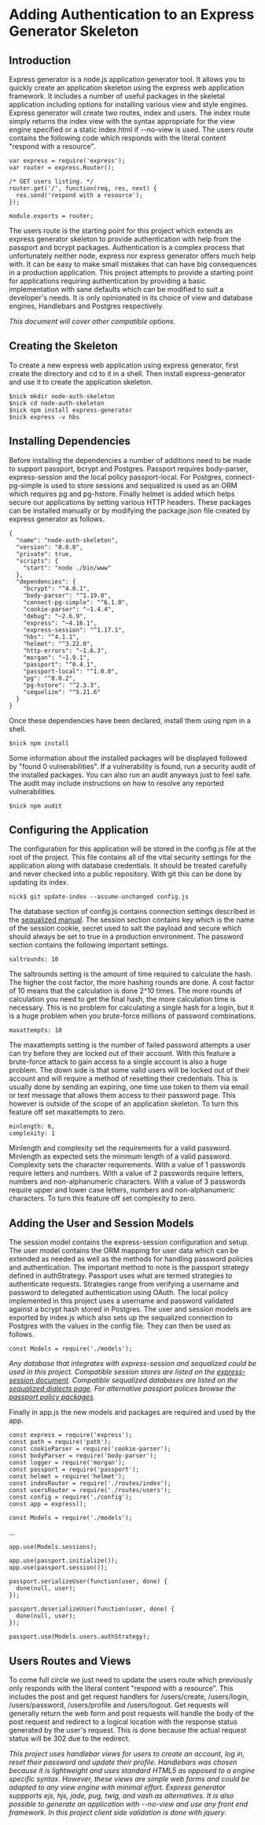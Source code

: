 # Adding Authentication to an Express Generator Skeleton

## Introduction

Express generator is a node.js application generator tool. It allows you to quickly create an application skeleton using the express web application framework.  It includes a number of useful packages in the skeletal application including options for installing various view and style engines. Express generator will create two routes, index and users.  The index route simply returns the index view with the syntax appropriate for the view engine specified or a static index.html if --no-view is used. The users route contains the following code which responds with the literal content "respond with a resource".

```
var express = require('express');
var router = express.Router();

/* GET users listing. */
router.get('/', function(req, res, next) {
  res.send('respond with a resource');
});

module.exports = router;
```

The users route is the starting point for this project which extends an express generator skeleton to provide authentication with help from the passport and bcrypt packages.  Authentication is a complex process that unfortunately neither node, express nor express generator offers much help with.  It can be easy to make small mistakes that can have big consequences in a production application.  This project attempts to provide a starting point for applications requiring authentication by providing a basic implementation with sane defaults which can be modified to suit a developer's needs.  It is only opinionated in its choice of view and database engines, Handlebars and Postgres respectively. 

*This document will cover other compatible options.*

## Creating the Skeleton

To create a new express web application using express generator, first create the directory and cd to it in a shell. Then install express-generator and use it to create the application skeleton.

```
$nick mkdir node-auth-skeleton
$nick cd node-auth-skeleton
$nick npm install express-generator
$nick express -v hbs
```

## Installing Dependencies

Before installing the dependencies a number of additions need to be made to support passport, bcrypt and Postgres. Passport requires body-parser, express-session and the local policy passport-local.  For Postgres, connect-pg-simple is used to store sessions and sequalized is used as an ORM which requires pg and pg-hstore. Finally helmet is added which helps secure our applications by setting various HTTP headers. These packages can be installed manually or by modifying the package.json file created by express generator as follows.

```
{
  "name": "node-auth-skeleton",
  "version": "0.0.0",
  "private": true,
  "scripts": {
    "start": "node ./bin/www"
  },
  "dependencies": {
    "bcrypt": "^4.0.1",
    "body-parser": "^1.19.0",
    "connect-pg-simple": "^6.1.0",
    "cookie-parser": "~1.4.4",
    "debug": "~2.6.9",
    "express": "~4.16.1",
    "express-session": "^1.17.1",
    "hbs": "^4.1.1",
    "helmet": "^3.22.0",
    "http-errors": "~1.6.3",
    "morgan": "~1.9.1",
    "passport": "^0.4.1",
    "passport-local": "^1.0.0",
    "pg": "^8.0.2",
    "pg-hstore": "^2.3.3",
    "sequelize": "^5.21.6"
  }
}

```


Once these dependencies have been declared, install them using npm in a shell. 

```
$nick npm install
```

Some information about the installed packages will be displayed followed by "found 0 vulnerabilities". If a vulnerability is found, run a security audit of the installed packages. You can also run an audit anyways just to feel safe. The audit may include instructions on how to resolve any reported vulnerabilities.

```
$nick npm audit
```

## Configuring the Application

The configuration for this application will be stored in the config.js file at the root of the project. This file contains all of the vital security settings for the application along with database credentials. It should be treated carefully and never checked into a public repository. With git this can be done by updating its index.

```
nick$ git update-index --assume-unchanged config.js
```

The database section of config.js contains connection settings described in the [sequalized manual](https://sequelize.org/v5/manual/getting-started.html).  The session section contains key which is the name of the session cookie, secret used to salt the payload and secure which should always be set to true in a production environment. The password section contains the following important settings.

```
saltrounds: 10
```

The saltrounds setting is the amount of time required to calculate the hash. The higher the cost factor, the more hashing rounds are done.  A cost factor of 10 means that the calculation is done 2^10 times. The more rounds of calculation you need to get the final hash, the more calculation time is necessary. This is no problem for calculating a single hash for a login, but it is a huge problem when you brute-force millions of password combinations.

```
maxattempts: 10
```

The maxattempts setting is the number of failed password attempts a user can try before they are locked out of their account.  With this feature a brute-force attack to gain access to a single account is also a huge problem.  The down side is that some valid users will be locked out of their account and will require a method of resetting their credentials.  This is usually done by sending an expiring, one time use token to them via email or text message that allows them access to their password page.  This however is outside of the scope of an application skeleton.  To turn this feature off set maxattempts to zero.

```
minlength: 6,
complexity: 1
```

Minlength and complexity set the requirements for a valid password. Minlength as expected sets the minimum length of a valid password. Complexity sets the character requirements. With a value of 1 passwords require letters and numbers. With a value of 2 passwords require letters, numbers and non-alphanumeric characters.  With a value of 3 passwords require upper and lower case letters, numbers and non-alphanumeric characters. To turn this feature off set complexity to zero.

## Adding the User and Session Models

The session model contains the express-session configuration and setup. The user model contains the ORM mapping for user data which can be extended as needed as well as the methods for handling password policies and authentication.  The important method to note is the passport strategy defined in authStrategy. Passport uses what are termed strategies to authenticate requests. Strategies range from verifying a username and password to delegated authentication using OAuth. The local policy implemented in this project uses a username and password validated against a bcrypt hash stored in Postgres. The user and session models are exported by index.js which also sets up the sequalized connection to Postgres with the values in the config file. They can then be used as follows.

```
const Models = require('./models');
```

*Any database that integrates with express-session and sequalized could be used in this project. Compatible session stores are listed on the [express-session document](https://www.npmjs.com/package/express-session#compatible-session-stores).   Compatible sequalized databases are listed on the [sequalized dialects page](https://sequelize.org/v5/manual/dialects.html). For alternative passport polices browse the [passport policy packages](http://www.passportjs.org/packages/).*

Finally in app.js the new models and packages are required and used by the app.
```
const express = require('express');
const path = require('path');
const cookieParser = require('cookie-parser');
const bodyParser = require('body-parser');
const logger = require('morgan');
const passport = require('passport');
const helmet = require('helmet');
const indexRouter = require('./routes/index');
const usersRouter = require('./routes/users');
const config = require('./config');
const app = express();

const Models = require('./models');
```
...

```
app.use(Models.sessions);

app.use(passport.initialize());
app.use(passport.session());

passport.serializeUser(function(user, done) {
  done(null, user);
});

passport.deserializeUser(function(user, done) {
  done(null, user);
});

passport.use(Models.users.authStrategy);
```

## Users Routes and Views

To come full circle we just need to update the users route which previously only responds with the literal content "respond with a resource". This includes the post and get request handlers for /users/create, /users/login, /users/password, /users/profile and /users/logout.  Get requests will generally return the web form and post requests will handle the body of the post request and redirect to a logical location with the response status generated by the user's request. This is done because the actual request status will be 302 due to the redirect.

*This project uses handlebar views for users to create an account, log in, reset their password and update their profile. Handlebars was chosen because it is lightweight and uses standard HTML5 as opposed to a engine specific syntax.  However, these views are simple web forms and could be adapted to any view engine with minimal effort.  Express generator suppports ejs, hjs, jade, pug, twig, and vash as alternatives.  It is also possible to generate an application with --no-view and use any front end framework.  In this project client side validation is done with jquery*.

